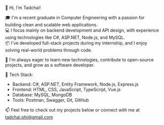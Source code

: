 👋 Hi, I'm Tadchai!

🎓 I'm a recent graduate in Computer Engineering with a passion for building clean and scalable web applications.  
💻 I focus mainly on backend development and API design, with experience using technologies like C#, ASP.NET, Node.js, and MySQL.  
📦 I've developed full-stack projects during my internship, and I enjoy solving real-world problems through code.

🧠 I'm always eager to learn new technologies, contribute to open-source projects, and grow as a software developer.

🔧 Tech Stack:
- Backend: C#, ASP.NET, Entity Framework, Node.js, Express.js
- Frontend: HTML, CSS, JavaScript, TypeScript, Vue.js
- Database: MySQL, MongoDB
- Tools: Postman, Swagger, Git, GitHub

📫 Feel free to check out my projects below or connect with me at tadchai.phi@gmail.com

